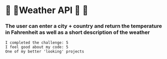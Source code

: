 # :bat: :fallen_leaf:Weather API :fallen_leaf: :bat:

### The user can enter a city + country and return the temperature in Fahrenheit as well as a short description of the weather

```
I completed the challenge: 5
I feel good about my code: 5
One of my better 'looking' projects
```
